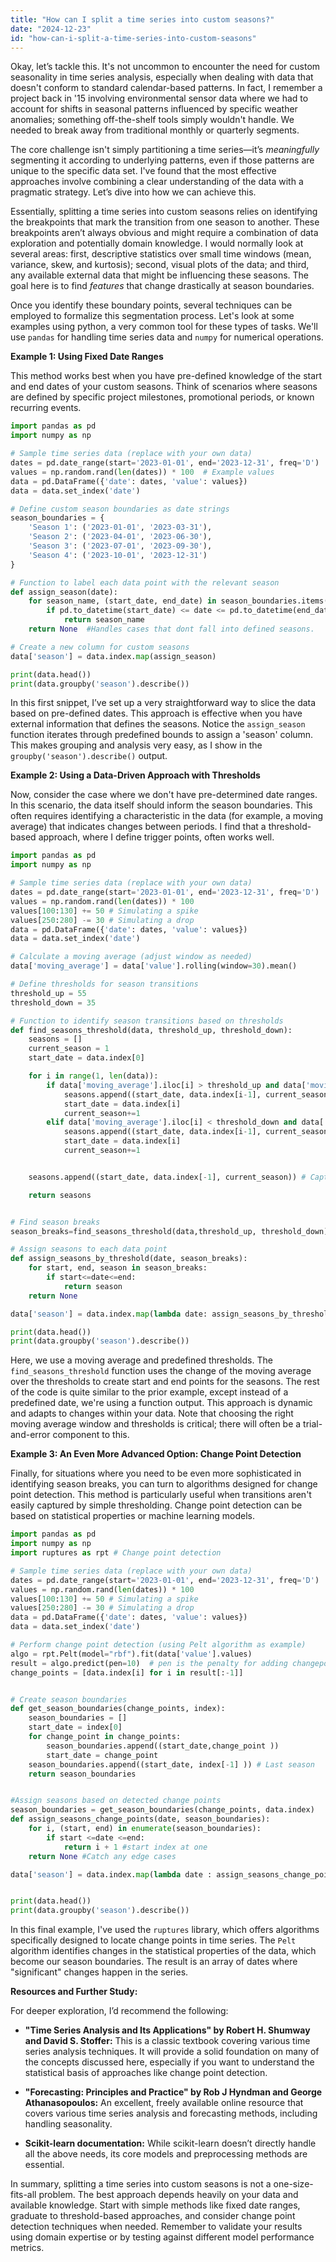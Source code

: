 ```yaml
---
title: "How can I split a time series into custom seasons?"
date: "2024-12-23"
id: "how-can-i-split-a-time-series-into-custom-seasons"
---
```


Okay, let’s tackle this. It's not uncommon to encounter the need for custom seasonality in time series analysis, especially when dealing with data that doesn't conform to standard calendar-based patterns. In fact, I remember a project back in '15 involving environmental sensor data where we had to account for shifts in seasonal patterns influenced by specific weather anomalies; something off-the-shelf tools simply wouldn't handle. We needed to break away from traditional monthly or quarterly segments.

The core challenge isn't simply partitioning a time series—it’s *meaningfully* segmenting it according to underlying patterns, even if those patterns are unique to the specific data set. I've found that the most effective approaches involve combining a clear understanding of the data with a pragmatic strategy. Let’s dive into how we can achieve this.

Essentially, splitting a time series into custom seasons relies on identifying the breakpoints that mark the transition from one season to another. These breakpoints aren’t always obvious and might require a combination of data exploration and potentially domain knowledge. I would normally look at several areas: first, descriptive statistics over small time windows (mean, variance, skew, and kurtosis); second, visual plots of the data; and third, any available external data that might be influencing these seasons. The goal here is to find *features* that change drastically at season boundaries.

Once you identify these boundary points, several techniques can be employed to formalize this segmentation process. Let's look at some examples using python, a very common tool for these types of tasks. We'll use `pandas` for handling time series data and `numpy` for numerical operations.

**Example 1: Using Fixed Date Ranges**

This method works best when you have pre-defined knowledge of the start and end dates of your custom seasons. Think of scenarios where seasons are defined by specific project milestones, promotional periods, or known recurring events.

```python
import pandas as pd
import numpy as np

# Sample time series data (replace with your own data)
dates = pd.date_range(start='2023-01-01', end='2023-12-31', freq='D')
values = np.random.rand(len(dates)) * 100  # Example values
data = pd.DataFrame({'date': dates, 'value': values})
data = data.set_index('date')

# Define custom season boundaries as date strings
season_boundaries = {
    'Season 1': ('2023-01-01', '2023-03-31'),
    'Season 2': ('2023-04-01', '2023-06-30'),
    'Season 3': ('2023-07-01', '2023-09-30'),
    'Season 4': ('2023-10-01', '2023-12-31')
}

# Function to label each data point with the relevant season
def assign_season(date):
    for season_name, (start_date, end_date) in season_boundaries.items():
        if pd.to_datetime(start_date) <= date <= pd.to_datetime(end_date):
            return season_name
    return None  #Handles cases that dont fall into defined seasons.

# Create a new column for custom seasons
data['season'] = data.index.map(assign_season)

print(data.head())
print(data.groupby('season').describe())
```

In this first snippet, I’ve set up a very straightforward way to slice the data based on pre-defined dates. This approach is effective when you have external information that defines the seasons. Notice the `assign_season` function iterates through predefined bounds to assign a 'season' column. This makes grouping and analysis very easy, as I show in the `groupby('season').describe()` output.

**Example 2: Using a Data-Driven Approach with Thresholds**

Now, consider the case where we don't have pre-determined date ranges. In this scenario, the data itself should inform the season boundaries. This often requires identifying a characteristic in the data (for example, a moving average) that indicates changes between periods. I find that a threshold-based approach, where I define trigger points, often works well.

```python
import pandas as pd
import numpy as np

# Sample time series data (replace with your own data)
dates = pd.date_range(start='2023-01-01', end='2023-12-31', freq='D')
values = np.random.rand(len(dates)) * 100
values[100:130] += 50 # Simulating a spike
values[250:280] -= 30 # Simulating a drop
data = pd.DataFrame({'date': dates, 'value': values})
data = data.set_index('date')

# Calculate a moving average (adjust window as needed)
data['moving_average'] = data['value'].rolling(window=30).mean()

# Define thresholds for season transitions
threshold_up = 55
threshold_down = 35

# Function to identify season transitions based on thresholds
def find_seasons_threshold(data, threshold_up, threshold_down):
    seasons = []
    current_season = 1
    start_date = data.index[0]

    for i in range(1, len(data)):
        if data['moving_average'].iloc[i] > threshold_up and data['moving_average'].iloc[i-1] <= threshold_up:
            seasons.append((start_date, data.index[i-1], current_season))
            start_date = data.index[i]
            current_season+=1
        elif data['moving_average'].iloc[i] < threshold_down and data['moving_average'].iloc[i-1] >= threshold_down:
            seasons.append((start_date, data.index[i-1], current_season))
            start_date = data.index[i]
            current_season+=1


    seasons.append((start_date, data.index[-1], current_season)) # Capture the last season

    return seasons


# Find season breaks
season_breaks=find_seasons_threshold(data,threshold_up, threshold_down)

# Assign seasons to each data point
def assign_seasons_by_threshold(date, season_breaks):
    for start, end, season in season_breaks:
        if start<=date<=end:
            return season
    return None

data['season'] = data.index.map(lambda date: assign_seasons_by_threshold(date, season_breaks))

print(data.head())
print(data.groupby('season').describe())

```

Here, we use a moving average and predefined thresholds. The `find_seasons_threshold` function uses the change of the moving average over the thresholds to create start and end points for the seasons. The rest of the code is quite similar to the prior example, except instead of a predefined date, we're using a function output. This approach is dynamic and adapts to changes within your data. Note that choosing the right moving average window and thresholds is critical; there will often be a trial-and-error component to this.

**Example 3: An Even More Advanced Option: Change Point Detection**

Finally, for situations where you need to be even more sophisticated in identifying season breaks, you can turn to algorithms designed for change point detection. This method is particularly useful when transitions aren't easily captured by simple thresholding. Change point detection can be based on statistical properties or machine learning models.

```python
import pandas as pd
import numpy as np
import ruptures as rpt # Change point detection

# Sample time series data (replace with your own data)
dates = pd.date_range(start='2023-01-01', end='2023-12-31', freq='D')
values = np.random.rand(len(dates)) * 100
values[100:130] += 50 # Simulating a spike
values[250:280] -= 30 # Simulating a drop
data = pd.DataFrame({'date': dates, 'value': values})
data = data.set_index('date')

# Perform change point detection (using Pelt algorithm as example)
algo = rpt.Pelt(model="rbf").fit(data['value'].values)
result = algo.predict(pen=10)  # pen is the penalty for adding changepoints, needs tuning
change_points = [data.index[i] for i in result[:-1]]


# Create season boundaries
def get_season_boundaries(change_points, index):
    season_boundaries = []
    start_date = index[0]
    for change_point in change_points:
        season_boundaries.append((start_date,change_point ))
        start_date = change_point
    season_boundaries.append((start_date, index[-1] )) # Last season
    return season_boundaries


#Assign seasons based on detected change points
season_boundaries = get_season_boundaries(change_points, data.index)
def assign_seasons_change_points(date, season_boundaries):
    for i, (start, end) in enumerate(season_boundaries):
        if start <=date <=end:
            return i + 1 #start index at one
    return None #Catch any edge cases

data['season'] = data.index.map(lambda date : assign_seasons_change_points(date, season_boundaries))


print(data.head())
print(data.groupby('season').describe())
```

In this final example, I've used the `ruptures` library, which offers algorithms specifically designed to locate change points in time series. The `Pelt` algorithm identifies changes in the statistical properties of the data, which become our season boundaries.  The result is an array of dates where "significant" changes happen in the series.

**Resources and Further Study:**

For deeper exploration, I’d recommend the following:

*   **"Time Series Analysis and Its Applications" by Robert H. Shumway and David S. Stoffer:** This is a classic textbook covering various time series analysis techniques. It will provide a solid foundation on many of the concepts discussed here, especially if you want to understand the statistical basis of approaches like change point detection.

*  **"Forecasting: Principles and Practice" by Rob J Hyndman and George Athanasopoulos:** An excellent, freely available online resource that covers various time series analysis and forecasting methods, including handling seasonality.

*  **Scikit-learn documentation:** While scikit-learn doesn’t directly handle all the above needs, its core models and preprocessing methods are essential.

In summary, splitting a time series into custom seasons is not a one-size-fits-all problem. The best approach depends heavily on your data and available knowledge. Start with simple methods like fixed date ranges, graduate to threshold-based approaches, and consider change point detection techniques when needed. Remember to validate your results using domain expertise or by testing against different model performance metrics.
